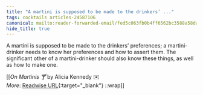 ```yaml
---
title: "A martini is supposed to be made to the drinkers’ ..."
tags: cocktails articles-24587106
canonical: mailto:reader-forwarded-email/fed5c063fb0b4ff6562bc3588a58da3f
hide_title: true
---
```


A martini is supposed to be made to the drinkers’ preferences; a martini-drinker needs to know her preferences and how to assert them. The significant other of a martini-drinker should also know these things, as well as how to make one.


[[<cite>_On Martinis 🍸_</cite> by Alicia Kennedy ✉️<br>
_More_: [Readwise URL](https://readwise.io/open/479460569){:target="_blank"}
::wrap]]